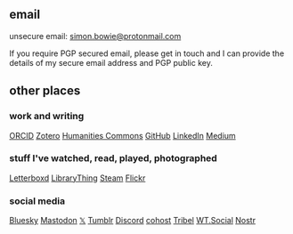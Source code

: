 ## email

unsecure email: [simon.bowie@protonmail.com](mailto:simon.bowie@protonmail.com)

If you require PGP secured email, please get in touch and I can provide the details of my secure email address and PGP public key.

## other places

### work and writing

[ORCID](https://orcid.org/0000-0002-2437-589X)
[Zotero](https://www.zotero.org/simonxix)
[Humanities Commons](https://hcommons.org/members/simonxix/)
[GitHub](https://github.com/SimonXIX)
[LinkedIn](https://www.linkedin.com/in/simonbowie/)
[Medium](https://medium.com/@SimonXIX)

### stuff I've watched, read, played, photographed

[Letterboxd](https://letterboxd.com/SimonXIX/)
[LibraryThing](https://www.librarything.com/profile/SimonXIX)
[Steam](https://steamcommunity.com/profiles/76561198103176634/)
[Flickr](https://www.flickr.com/photos/simonxix/)


### social media

[Bluesky](https://bsky.app/profile/simonxix.com)
<a rel="me" href="https://zirk.us/@simonxix">Mastodon</a>
[𝕏](https://twitter.com/SimonXIX)
[Tumblr](https://www.tumblr.com/simonxix)
[Discord](https://discord.com/channels/.simonxix)
[cohost](https://cohost.org/simonxix)
[Tribel](https://tribel.com/Simon4f2acb8/wall)
[WT.Social](https://wt.social/u/simon-bowie)
[Nostr](web+nostr://nprofile1qqs2p6f23p90zteevdru3er0xrds0wcgnx4fl46zzwlvnmpndu77gjspzfmhxue69uhhqatjwpkx2urpvuhx2ucpz3mhxue69uhhyetvv9ujuerpd46hxtnfduq3vamnwvaz7tmjv4kxz7fwdehhxarj9e3xzmnyqywhwumn8ghj7mn0wd68yttsw43zuam9d3kx7unyv4ezumn9wsyfs8rh)